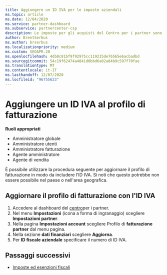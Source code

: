 ```yaml
---
title: Aggiungere un ID IVA per le imposte aziendali
ms.topic: article
ms.date: 12/04/2020
ms.service: partner-dashboard
ms.subservice: partnercenter-csp
description: Le imposte per gli acquisti del Centro per i partner sono determinate dall'indirizzo aziendale. Le aziende in alcuni paesi possono fornire il proprio numero di partita IVA o equivalente locale.
author: BrentSerbus
ms.author: brserbus
ms.localizationpriority: medium
ms.custom: SEOAPR.20
ms.openlocfilehash: 4db0c81bf9f92975cc119215de76565e6acbadbd
ms.sourcegitcommit: 54c19f62474a4841d0bbd6a02a84b9c597f70fae
ms.translationtype: MT
ms.contentlocale: it-IT
ms.lasthandoff: 12/07/2020
ms.locfileid: "96755623"
---
```

# <a name="add-a-vat-id-to-your-billing-profile"></a>Aggiungere un ID IVA al profilo di fatturazione

**Ruoli appropriati**

- Amministratore globale
- Amministratore utenti
- Amministratore fatturazione
- Agente amministratore
- Agente di vendita

È possibile utilizzare la procedura seguente per aggiornare il profilo di fatturazione in modo da includere l'ID IVA. Si noti che questo potrebbe non essere possibile nel paese o nell'area geografica.

## <a name="update-your-billing-profile-with-your-vat-id"></a>Aggiornare il profilo di fatturazione con l'ID IVA

1. Accedere al dashboard del [centro](https://partner.microsoft.com/dashboard/)per i partner.
2. Nel menu **Impostazioni** (icona a forma di ingranaggio) scegliere **Impostazioni partner**.
3. Nella pagina **Impostazioni account** scegliere Profilo di **fatturazione partner** dal menu pagina.
4. Nella sezione **dati finanziari** scegliere **Aggiorna**.
5. Per **ID fiscale aziendale** specificare il numero di ID IVA.

## <a name="next-steps"></a>Passaggi successivi

- [Imposte ed esenzioni fiscali](tax-and-tax-exemptions.md)
